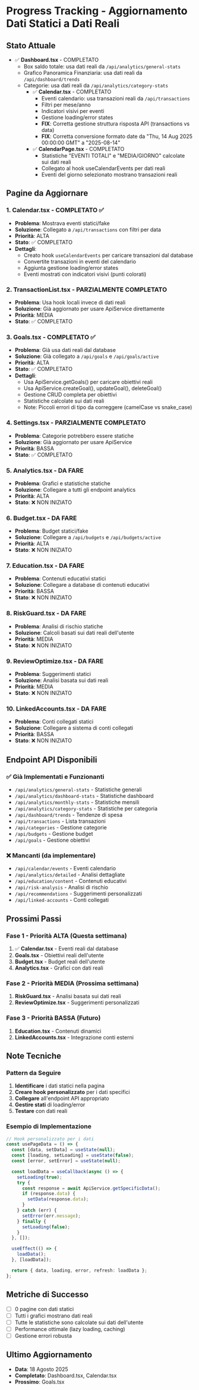 # Progress Tracking - Aggiornamento Dati Statici a Dati Reali

## Stato Attuale
- ✅ **Dashboard.tsx** - COMPLETATO
  - Box saldo totale: usa dati reali da `/api/analytics/general-stats`
  - Grafico Panoramica Finanziaria: usa dati reali da `/api/dashboard/trends`
  - Categorie: usa dati reali da `/api/analytics/category-stats`
     - ✅ **Calendar.tsx** - COMPLETATO
       - Eventi calendario: usa transazioni reali da `/api/transactions`
       - Filtri per mese/anno
       - Indicatori visivi per eventi
       - Gestione loading/error states
       - **FIX**: Corretta gestione struttura risposta API (transactions vs data)
       - **FIX**: Corretta conversione formato date da "Thu, 14 Aug 2025 00:00:00 GMT" a "2025-08-14"
     - ✅ **CalendarPage.tsx** - COMPLETATO
       - Statistiche "EVENTI TOTALI" e "MEDIA/GIORNO" calcolate sui dati reali
       - Collegato al hook useCalendarEvents per dati reali
       - Eventi del giorno selezionato mostrano transazioni reali

## Pagine da Aggiornare

### 1. **Calendar.tsx** - COMPLETATO ✅
- **Problema**: Mostrava eventi statici/fake
- **Soluzione**: Collegato a `/api/transactions` con filtri per data
- **Priorità**: ALTA
- **Stato**: ✅ COMPLETATO
- **Dettagli**: 
  - Creato hook `useCalendarEvents` per caricare transazioni dal database
  - Convertite transazioni in eventi del calendario
  - Aggiunta gestione loading/error states
  - Eventi mostrati con indicatori visivi (punti colorati)

### 2. **TransactionList.tsx** - PARZIALMENTE COMPLETATO
- **Problema**: Usa hook locali invece di dati reali
- **Soluzione**: Già aggiornato per usare ApiService direttamente
- **Priorità**: MEDIA
- **Stato**: ✅ COMPLETATO

### 3. **Goals.tsx** - COMPLETATO ✅
- **Problema**: Già usa dati reali dal database
- **Soluzione**: Già collegato a `/api/goals` e `/api/goals/active`
- **Priorità**: ALTA
- **Stato**: ✅ COMPLETATO
- **Dettagli**: 
  - Usa ApiService.getGoals() per caricare obiettivi reali
  - Usa ApiService.createGoal(), updateGoal(), deleteGoal()
  - Gestione CRUD completa per obiettivi
  - Statistiche calcolate sui dati reali
  - Note: Piccoli errori di tipo da correggere (camelCase vs snake_case)

### 4. **Settings.tsx** - PARZIALMENTE COMPLETATO
- **Problema**: Categorie potrebbero essere statiche
- **Soluzione**: Già aggiornato per usare ApiService
- **Priorità**: BASSA
- **Stato**: ✅ COMPLETATO

### 5. **Analytics.tsx** - DA FARE
- **Problema**: Grafici e statistiche statiche
- **Soluzione**: Collegare a tutti gli endpoint analytics
- **Priorità**: ALTA
- **Stato**: ❌ NON INIZIATO

### 6. **Budget.tsx** - DA FARE
- **Problema**: Budget statici/fake
- **Soluzione**: Collegare a `/api/budgets` e `/api/budgets/active`
- **Priorità**: ALTA
- **Stato**: ❌ NON INIZIATO

### 7. **Education.tsx** - DA FARE
- **Problema**: Contenuti educativi statici
- **Soluzione**: Collegare a database di contenuti educativi
- **Priorità**: BASSA
- **Stato**: ❌ NON INIZIATO

### 8. **RiskGuard.tsx** - DA FARE
- **Problema**: Analisi di rischio statiche
- **Soluzione**: Calcoli basati sui dati reali dell'utente
- **Priorità**: MEDIA
- **Stato**: ❌ NON INIZIATO

### 9. **ReviewOptimize.tsx** - DA FARE
- **Problema**: Suggerimenti statici
- **Soluzione**: Analisi basata sui dati reali
- **Priorità**: MEDIA
- **Stato**: ❌ NON INIZIATO

### 10. **LinkedAccounts.tsx** - DA FARE
- **Problema**: Conti collegati statici
- **Soluzione**: Collegare a sistema di conti collegati
- **Priorità**: BASSA
- **Stato**: ❌ NON INIZIATO

## Endpoint API Disponibili

### ✅ Già Implementati e Funzionanti
- `/api/analytics/general-stats` - Statistiche generali
- `/api/analytics/dashboard-stats` - Statistiche dashboard
- `/api/analytics/monthly-stats` - Statistiche mensili
- `/api/analytics/category-stats` - Statistiche per categoria
- `/api/dashboard/trends` - Tendenze di spesa
- `/api/transactions` - Lista transazioni
- `/api/categories` - Gestione categorie
- `/api/budgets` - Gestione budget
- `/api/goals` - Gestione obiettivi

### ❌ Mancanti (da implementare)
- `/api/calendar/events` - Eventi calendario
- `/api/analytics/detailed` - Analisi dettagliate
- `/api/education/content` - Contenuti educativi
- `/api/risk-analysis` - Analisi di rischio
- `/api/recommendations` - Suggerimenti personalizzati
- `/api/linked-accounts` - Conti collegati

## Prossimi Passi

### Fase 1 - Priorità ALTA (Questa settimana)
1. ✅ **Calendar.tsx** - Eventi reali dal database
2. **Goals.tsx** - Obiettivi reali dell'utente
3. **Budget.tsx** - Budget reali dell'utente
4. **Analytics.tsx** - Grafici con dati reali

### Fase 2 - Priorità MEDIA (Prossima settimana)
1. **RiskGuard.tsx** - Analisi basata sui dati reali
2. **ReviewOptimize.tsx** - Suggerimenti personalizzati

### Fase 3 - Priorità BASSA (Futuro)
1. **Education.tsx** - Contenuti dinamici
2. **LinkedAccounts.tsx** - Integrazione conti esterni

## Note Tecniche

### Pattern da Seguire
1. **Identificare** i dati statici nella pagina
2. **Creare hook personalizzato** per i dati specifici
3. **Collegare** all'endpoint API appropriato
4. **Gestire stati** di loading/error
5. **Testare** con dati reali

### Esempio di Implementazione
```typescript
// Hook personalizzato per i dati
const usePageData = () => {
  const [data, setData] = useState(null);
  const [loading, setLoading] = useState(false);
  const [error, setError] = useState(null);

  const loadData = useCallback(async () => {
    setLoading(true);
    try {
      const response = await ApiService.getSpecificData();
      if (response.data) {
        setData(response.data);
      }
    } catch (err) {
      setError(err.message);
    } finally {
      setLoading(false);
    }
  }, []);

  useEffect(() => {
    loadData();
  }, [loadData]);

  return { data, loading, error, refresh: loadData };
};
```

## Metriche di Successo
- [ ] 0 pagine con dati statici
- [ ] Tutti i grafici mostrano dati reali
- [ ] Tutte le statistiche sono calcolate sui dati dell'utente
- [ ] Performance ottimale (lazy loading, caching)
- [ ] Gestione errori robusta

## Ultimo Aggiornamento
- **Data**: 18 Agosto 2025
- **Completato**: Dashboard.tsx, Calendar.tsx
- **Prossimo**: Goals.tsx
